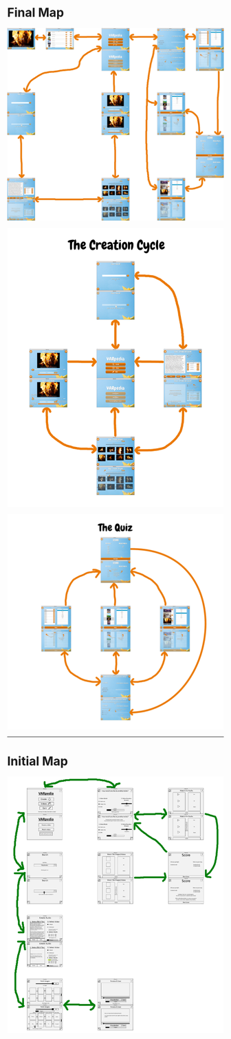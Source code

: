 # Final Map

![finalmap](maps/fullmap.png)

![creationcycle](maps/creationcycle.png)

![thequiz](maps/quizgames.png)

---

# Initial Map

![intialmap](maps/initialmap.png)
